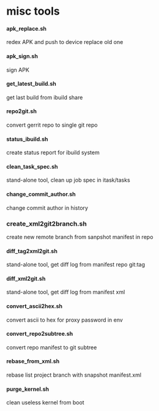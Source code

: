misc tools
======

#### apk_replace.sh
redex APK and push to device replace old one

#### apk_sign.sh
sign APK

#### get_latest_build.sh
get last build from ibuild share

#### repo2git.sh
convert gerrit repo to single git repo

#### status_ibuild.sh
create status report for ibuild system

#### clean_task_spec.sh
stand-alone tool, clean up job spec in itask/tasks 

#### change_commit_author.sh
change commit author in history

### create_xml2git2branch.sh
create new remote branch from sanpshot manifest in repo

#### diff_tag2xml2git.sh
stand-alone tool, get diff log from manifest repo git:tag

#### diff_xml2git.sh
stand-alone tool, get diff log from manifest xml

#### convert_ascii2hex.sh
convert ascii to hex for proxy password in env

#### convert_repo2subtree.sh
convert repo manifest to git subtree

#### rebase_from_xml.sh
rebase list project branch with snapshot manifest.xml

#### purge_kernel.sh
clean useless kernel from boot
